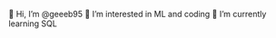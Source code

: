  👋 Hi, I’m @geeeb95
 👀 I’m interested in ML and coding
 🌱 I’m currently learning SQL


<!---
geeeb95/geeeb95 is a ✨ special ✨ repository because its `README.md` (this file) appears on your GitHub profile.
You can click the Preview link to take a look at your changes.
--->
